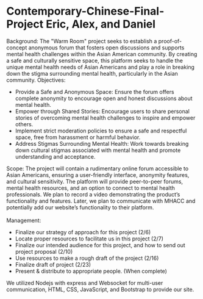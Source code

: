 # Contemporary-Chinese-Final-Project   Eric, Alex, and Daniel

Background:
The "Warm Room" project seeks to establish a proof-of-concept anonymous forum that fosters open discussions and supports mental health challenges within the Asian American community. By creating a safe and culturally sensitive space, this platform seeks to handle the unique mental health needs of Asian Americans and play a role in breaking down the stigma surrounding mental health, particularly in the Asian community.
Objectives:
-	Provide a Safe and Anonymous Space: Ensure the forum offers complete anonymity to encourage open and honest discussions about mental health.
-	Empower through Shared Stories: Encourage users to share personal stories of overcoming mental health challenges to inspire and empower others.
-	Implement strict moderation policies to ensure a safe and respectful space, free from harassment or harmful behavior.
-	Address Stigmas Surrounding Mental Health: Work towards breaking down cultural stigmas associated with mental health and promote understanding and acceptance.  <br>

Scope:
The project will contain a rudimentary online forum accessible to Asian Americans, ensuring a user-friendly interface, anonymity features, and cultural sensitivity. The platform will provide peer-to-peer forums, mental health resources, and an option to connect to mental health professionals. We plan to record a video demonstrating the product’s functionality and features. Later, we plan to communicate with MHACC and potentially add our website’s functionality to their platform.     <br>  <br>
Management:
-	Finalize our strategy of approach for this project (2/6)
- Locate proper resources to facilitate us in this project (2/7)
- Finalize our intended audience for this project, and how to send out project proposal (2/10)
- Use resources to make a rough draft of the project (2/16)
- Finalize draft of project (2/23)
- Present & distribute to appropriate people. (When complete)

We utilized Nodejs with express and Websocket for multi-user communication, HTML, CSS, JavaScript, and Bootstrap to provide our site.
